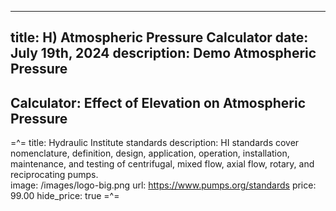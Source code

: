 -----
title: H) Atmospheric Pressure Calculator
date: July 19th, 2024
description: Demo Atmospheric Pressure
-----

## Calculator: Effect of Elevation on Atmospheric Pressure

<atmospheric-pressure-calculator v-bind:show_table='true'/>

=^=
title:  Hydraulic Institute standards
description: HI standards cover nomenclature, definition, design, application, operation, installation, maintenance, and testing of centrifugal, mixed flow, axial flow, rotary, and reciprocating pumps.      
image: /images/logo-big.png
url: https://www.pumps.org/standards
price: 99.00
hide_price: true
=^=